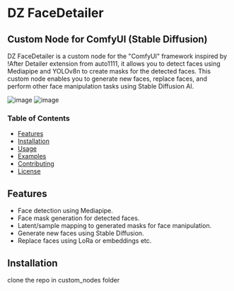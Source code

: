 # DZ FaceDetailer

## Custom Node for ComfyUI (Stable Diffusion)

DZ FaceDetailer is a custom node for the "ComfyUI" framework inspired by !After Detailer extension from auto1111, it allows you to detect faces using Mediapipe and YOLOv8n to create masks for the detected faces. This custom node enables you to generate new faces, replace faces, and perform other face manipulation tasks using Stable Diffusion AI.

![image](https://github.com/daxthin/facedetailer/assets/78769008/22caf9e4-a29d-4e7c-b6d2-f02679b0dfff)
![image](https://github.com/daxthin/facedetailer/assets/78769008/b7bfa925-c127-427d-9ade-741ddf278648)


### Table of Contents

- [Features](#features)
- [Installation](#installation)
- [Usage](#usage)
- [Examples](#examples)
- [Contributing](#contributing)
- [License](#license)

## Features

- Face detection using Mediapipe.
- Face mask generation for detected faces.
- Latent/sample mapping to generated masks for face manipulation.
- Generate new faces using Stable Diffusion.
- Replace faces using LoRa or embeddings etc.

## Installation
clone the repo in custom_nodes folder

